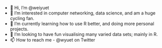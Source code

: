 - 👋 Hi, I’m @weiyuet
- 👀 I’m interested in computer networking, data science, and am a huge cycling fan.
- 🌱 I’m currently learning how to use R better, and doing more personal projects.
- 💞️ I’m looking to have fun visualising many varied data sets; mainly in R.
- 📫 How to reach me - @wyuet on Twitter

<!---
weiyuet/weiyuet is a ✨ special ✨ repository because its `README.md` (this file) appears on your GitHub profile.
You can click the Preview link to take a look at your changes.
--->

